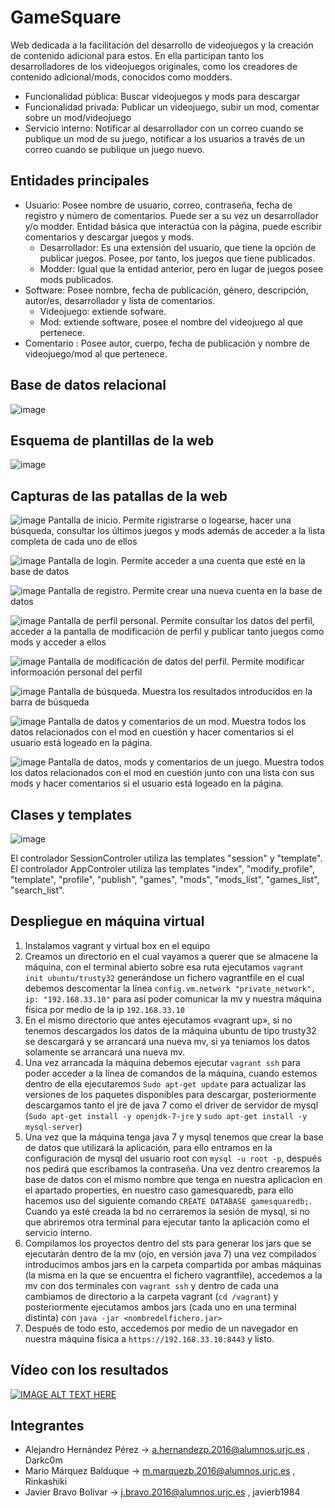 # GameSquare

Web dedicada a la facilitación del desarrollo de videojuegos y la creación de contenido adicional para estos.
En ella participan tanto los desarrolladores de los videojuegos originales, como los creadores de contenido adicional/mods, conocidos como modders.

+ Funcionalidad pública: Buscar videojuegos y mods para descargar
+ Funcionalidad privada: Publicar un videojuego, subir un mod, comentar sobre un mod/videojuego
+ Servicio interno: Notificar al desarrollador con un correo cuando se publique un mod de su juego, notificar a los usuarios a través de un correo cuando se publique un juego nuevo.

## Entidades principales

+ Usuario: Posee nombre de usuario, correo, contraseña, fecha de registro y número de comentarios. Puede ser a su vez un desarrollador y/o modder. Entidad básica que interactúa con la página, puede escribir comentarios y descargar juegos y mods.
  + Desarrollador: Es una extensión del usuario, que tiene la opción de publicar juegos. Posee, por tanto, los juegos que tiene publicados. 
  + Modder: Igual que la entidad anterior, pero en lugar de juegos posee mods publicados.
+ Software: Posee nombre, fecha de publicación, género, descripción, autor/es, desarrollador y lista de comentarios.
  + Videojuego: extiende sofware.
  + Mod: extiende software, posee el nombre del videojuego al que pertenece.
+ Comentario : Posee autor, cuerpo, fecha de publicación y nombre de videojuego/mod al que pertenece.

## Base de datos relacional

![image](Esquema_relacional_DAD.jpg)

## Esquema de plantillas de la web

![image](esquema_plantillas_DAD.jpg)

## Capturas de las patallas de la web
![image](screenshots/main.png)
Pantalla de inicio. Permite rigistrarse o logearse, hacer una búsqueda, consultar los últimos juegos y mods además de acceder a la lista completa de cada uno de ellos



![image](screenshots/login.png)
Pantalla de login. Permite acceder a una cuenta que esté en la base de datos



![image](screenshots/register_.png)
Pantalla de registro. Permite crear una nueva cuenta en la base de datos



![image](screenshots/profile.png)
Pantalla de perfil personal. Permite consultar los datos del perfil, acceder a la pantalla de modificación de perfil y publicar tanto juegos como mods y acceder a ellos



![image](screenshots/modify_profile.png)
Pantalla de modificación de datos del perfil. Permite modificar informoación personal del perfil



![image](screenshots/search.png)
Pantalla de búsqueda. Muestra los resultados introducidos en la barra de búsqueda



![image](screenshots/mod.png)
Pantalla de datos y comentarios de un mod. Muestra todos los datos relacionados con el mod en cuestión y hacer comentarios si el usuario está logeado en la página.



![image](screenshots/game_.png)
Pantalla de datos, mods y comentarios de un juego. Muestra todos los datos relacionados con el mod en cuestión junto con una lista con sus mods y hacer comentarios si el usuario está logeado en la página.

## Clases y templates

![image](diagama_clases.jpg)

El controlador SessionControler utiliza las templates "session" y "template".
El controlador AppControler utiliza las templates "index", "modify_profile", "template", "profile", "publish", "games", "mods", "mods_list", "games_list", "search_list".

## Despliegue en máquina virtual
1. Instalamos vagrant y virtual box en el equipo
2. Creamos un directorio en el cual vayamos a querer que se almacene la máquina, con el terminal abierto sobre esa ruta ejecutamos `vagrant init ubuntu/trusty32` generándose un fichero vagrantfile en el cual debemos descomentar la línea `config.vm.network "private_network", ip: "192.168.33.10"` para así poder comunicar la mv y nuestra máquina física por medio de la ip `192.168.33.10`
3. En el mismo directorio que antes ejecutamos «vagrant up», si no tenemos descargados los datos de la máquina ubuntu de tipo trusty32 se descargará y se arrancará una nueva mv, si ya teniamos los datos solamente se arrancará una nueva mv.
4. Una vez arrancada la máquina debemos ejecutar `vagrant ssh` para poder acceder a la línea de comandos de la máquina, cuando estemos dentro de ella ejecutaremos `Sudo apt-get update` para actualizar las versiones de los paquetes disponibles para descargar, posteriormente descargamos tanto el jre de java 7 como el driver de servidor de mysql (`Sudo apt-get install -y openjdk-7-jre` y `sudo apt-get install -y mysql-server`)
5. Una vez que la máquina tenga java 7 y mysql tenemos que crear la base de datos que utilizará la aplicación, para ello entramos en la configuración de mysql del usuario root con `mysql -u root -p`, después nos pedirá que escribamos la contraseña. Una vez dentro crearemos la base de datos con el mismo nombre que tenga en nuestra aplicacion en el apartado properties, en nuestro caso gamesquaredb, para ello hacemos uso del siguiente comando `CREATE DATABASE gamesquaredb;`. Cuando ya esté creada la bd no cerraremos la sesión de mysql, si no que abriremos otra terminal para ejecutar tanto la aplicación como el servicio interno.
6. Compilamos los proyectos dentro del sts para generar los jars que se ejecutarán dentro de la mv (ojo, en versión java 7) una vez compilados introducimos ambos jars en la carpeta compartida por ambas máquinas (la misma en la que se encuentra el fichero vagrantfile), accedemos a la mv con dos terminales con `vagrant ssh` y dentro de cada una cambiamos de directorio a la carpeta vagrant (`cd /vagrant`) y posteriormente ejecutamos ambos jars (cada uno en una terminal distinta) con `java -jar <nombredelfichero.jar>`
7. Después de todo esto, accedemos por medio de un navegador en nuestra máquina física a `https://192.168.33.10:8443` y listo.

## Vídeo con los resultados

[![IMAGE ALT TEXT HERE](http://img.youtube.com/vi/4l9X4u8Mbi4/0.jpg)](http://www.youtube.com/watch?v=4l9X4u8Mbi4)

## Integrantes

+ Alejandro	Hernández Pérez -> a.hernandezp.2016@alumnos.urjc.es , Darkc0m
+ Mario	Márquez Balduque -> m.marquezb.2016@alumnos.urjc.es , Rinkashiki
+ Javier Bravo Bolívar ->	j.bravo.2016@alumnos.urjc.es , javierb1984
